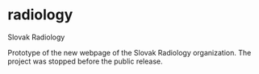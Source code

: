 # radiology
Slovak Radiology

Prototype of the new webpage of the Slovak Radiology organization. The project was stopped before the public release.
